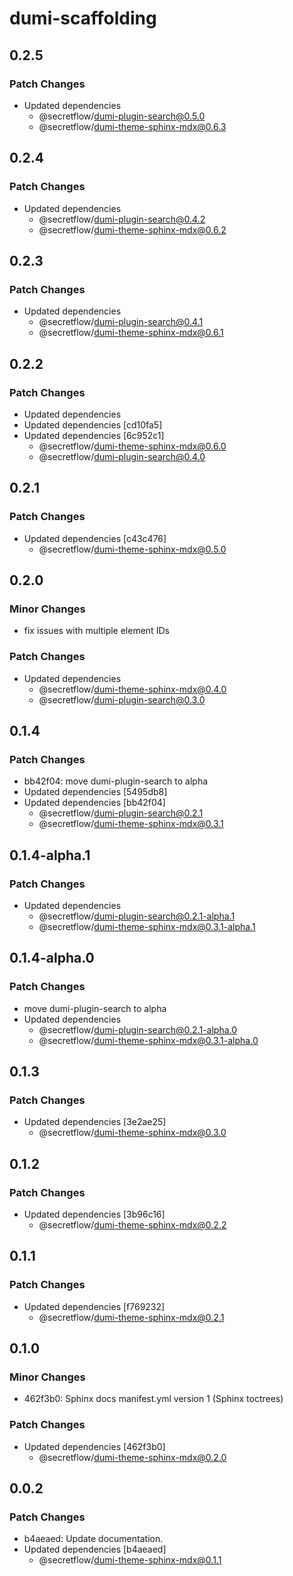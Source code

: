 # dumi-scaffolding

## 0.2.5

### Patch Changes

- Updated dependencies
  - @secretflow/dumi-plugin-search@0.5.0
  - @secretflow/dumi-theme-sphinx-mdx@0.6.3

## 0.2.4

### Patch Changes

- Updated dependencies
  - @secretflow/dumi-plugin-search@0.4.2
  - @secretflow/dumi-theme-sphinx-mdx@0.6.2

## 0.2.3

### Patch Changes

- Updated dependencies
  - @secretflow/dumi-plugin-search@0.4.1
  - @secretflow/dumi-theme-sphinx-mdx@0.6.1

## 0.2.2

### Patch Changes

- Updated dependencies
- Updated dependencies [cd10fa5]
- Updated dependencies [6c952c1]
  - @secretflow/dumi-theme-sphinx-mdx@0.6.0
  - @secretflow/dumi-plugin-search@0.4.0

## 0.2.1

### Patch Changes

- Updated dependencies [c43c476]
  - @secretflow/dumi-theme-sphinx-mdx@0.5.0

## 0.2.0

### Minor Changes

- fix issues with multiple element IDs

### Patch Changes

- Updated dependencies
  - @secretflow/dumi-theme-sphinx-mdx@0.4.0
  - @secretflow/dumi-plugin-search@0.3.0

## 0.1.4

### Patch Changes

- bb42f04: move dumi-plugin-search to alpha
- Updated dependencies [5495db8]
- Updated dependencies [bb42f04]
  - @secretflow/dumi-plugin-search@0.2.1
  - @secretflow/dumi-theme-sphinx-mdx@0.3.1

## 0.1.4-alpha.1

### Patch Changes

- Updated dependencies
  - @secretflow/dumi-plugin-search@0.2.1-alpha.1
  - @secretflow/dumi-theme-sphinx-mdx@0.3.1-alpha.1

## 0.1.4-alpha.0

### Patch Changes

- move dumi-plugin-search to alpha
- Updated dependencies
  - @secretflow/dumi-plugin-search@0.2.1-alpha.0
  - @secretflow/dumi-theme-sphinx-mdx@0.3.1-alpha.0

## 0.1.3

### Patch Changes

- Updated dependencies [3e2ae25]
  - @secretflow/dumi-theme-sphinx-mdx@0.3.0

## 0.1.2

### Patch Changes

- Updated dependencies [3b96c16]
  - @secretflow/dumi-theme-sphinx-mdx@0.2.2

## 0.1.1

### Patch Changes

- Updated dependencies [f769232]
  - @secretflow/dumi-theme-sphinx-mdx@0.2.1

## 0.1.0

### Minor Changes

- 462f3b0: Sphinx docs manifest.yml version 1 (Sphinx toctrees)

### Patch Changes

- Updated dependencies [462f3b0]
  - @secretflow/dumi-theme-sphinx-mdx@0.2.0

## 0.0.2

### Patch Changes

- b4aeaed: Update documentation.
- Updated dependencies [b4aeaed]
  - @secretflow/dumi-theme-sphinx-mdx@0.1.1
